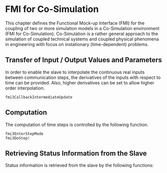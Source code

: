# FMI for Co-Simulation
This chapter defines the Functional Mock-up Interface (FMI) for the coupling of two or more simulation
models in a Co-Simulation environment (FMI for Co-Simulation). Co-Simulation is a rather general
approach to the simulation of coupled technical systems and coupled physical phenomena in
engineering with focus on instationary (time-dependent) problems.


## Transfer of Input / Output Values and Parameters
In order to enable the slave to interpolate the continuous real inputs between communication steps, the
derivatives of the inputs with respect to time can be provided. Also, higher derivatives can be set to allow
higher order interpolation.

```@docs
fmi3CallbackIntermediateUpdate
```

## Computation
The computation of time steps is controlled by the following function.

```@docs
fmi3EnterStepMode
fmi3DoStep!
```

## Retrieving Status Information from the Slave
Status information is retrieved from the slave by the following functions:

```@docs
```
